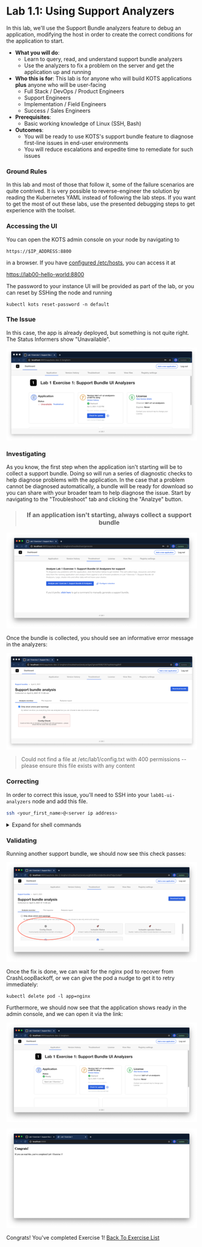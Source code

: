 Lab 1.1: Using Support Analyzers
=========================================

In this lab, we'll use the Support Bundle analyzers feature to debug an application, modifying the host in order to create the correct conditions for the application to start. 

* **What you will do**:
    * Learn to query, read, and understand support bundle analyzers
    * Use the analyzers to fix a problem on the server and get the application up and running
* **Who this is for**: This lab is for anyone who will build KOTS applications **plus** anyone who will be user-facing
    * Full Stack / DevOps / Product Engineers
    * Support Engineers
    * Implementation / Field Engineers
    * Success / Sales Engineers
* **Prerequisites**:
    * Basic working knowledge of Linux (SSH, Bash)
* **Outcomes**:
    * You will be ready to use KOTS's support bundle feature to diagnose first-line issues in end-user environments
    * You will reduce escalations and expedite time to remediate for such issues

### Ground Rules

In this lab and most of those that follow it, some of the failure scenarios are quite contrived.
It is very possible to reverse-engineer the solution by reading the Kubernetes YAML instead of following the lab steps.
If you want to get the most of out these labs, use the presented debugging steps to get experience with the toolset.

### Accessing the UI

You can open the KOTS admin console on your node by navigating to

```
https://$IP_ADDRESS:8800
```

in a browser. If you have [configured /etc/hosts](../../doc/01-architecture.md#terraform), you can access it at


[https://lab00-hello-world:8800](https://lab00-hello-world:8800)


The password to your instance UI will be provided as part of the lab, or you can reset by SSHing the node and running

```shell
kubectl kots reset-password -n default
```

### The Issue

In this case, the app is already deployed, but something is not quite right.
The Status Informers show "Unavailable".


![lab01-kots-ui-unavailable](img/lab1-kots-ui-unavailable.png)

### Investigating

As you know, the first step when the application isn't starting will be to collect a support bundle. Doing so will run a series of diagnostic checks to help diagnose problems with the application. In the case that a problem cannot be diagnosed automatically, a bundle will be ready for download so you can share with your broader team to help diagnose the issue. Start by navigating to the "Troubleshoot" tab and clicking the "Analzye" button.

<div align="center"><blockquote><h3>If an application isn't starting, always collect a support bundle</h3></blockquote></div>

![click-analzyer](img/click-analyze.png)


Once the bundle is collected, you should see an informative error message in the analyzers:

![failing-check](img/failing-check.png)


> Could not find a file at /etc/lab1/config.txt with 400 permissions -- please ensure this file exists with any content

### Correcting

In order to correct this issue, you'll need to SSH into your `lab01-ui-analyzers` node and add this file. 

```bash
ssh <your_first_name>@<server ip address>
```

<details>
  <summary>Expand for shell commands</summary>

```
sudo touch /etc/lab1/config.txt
sudo chmod 400 /etc/lab1/config.txt
```
</details>

### Validating

Running another support bundle, we should now see this check passes:


![check-passes](img/check-passes.png)

Once the fix is done, we can wait for the nginx pod to recover from CrashLoopBackoff, or we can give the pod a nudge to get it to retry immediately:

```text
kubectl delete pod -l app=nginx
```

Furthermore, we should now see that the application shows ready in the admin console, and we can open it via the link:

![app-ready](img/app-ready.png)

![congrats-page](img/congrats-page.png)

Congrats! You've completed Exercise 1! [Back To Exercise List](https://github.com/replicatedhq/kots-field-labs/tree/main/labs)

